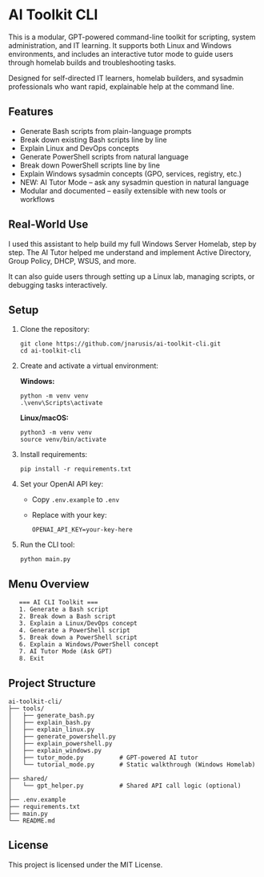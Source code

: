 AI Toolkit CLI
==============

This is a modular, GPT-powered command-line toolkit for scripting, system administration, and IT learning. It supports both Linux and Windows environments, and includes an interactive tutor mode to guide users through homelab builds and troubleshooting tasks.

Designed for self-directed IT learners, homelab builders, and sysadmin professionals who want rapid, explainable help at the command line.

Features
--------

- Generate Bash scripts from plain-language prompts  
- Break down existing Bash scripts line by line  
- Explain Linux and DevOps concepts  
- Generate PowerShell scripts from natural language  
- Break down PowerShell scripts line by line  
- Explain Windows sysadmin concepts (GPO, services, registry, etc.)  
- NEW: AI Tutor Mode – ask any sysadmin question in natural language  
- Modular and documented – easily extensible with new tools or workflows  

Real-World Use
--------------

I used this assistant to help build my full Windows Server Homelab, step by step. The AI Tutor helped me understand and implement Active Directory, Group Policy, DHCP, WSUS, and more.

It can also guide users through setting up a Linux lab, managing scripts, or debugging tasks interactively.

Setup
-----

1. Clone the repository:

       git clone https://github.com/jnarusis/ai-toolkit-cli.git
       cd ai-toolkit-cli

2. Create and activate a virtual environment:

   **Windows:**

       python -m venv venv
       .\venv\Scripts\activate

   **Linux/macOS:**

       python3 -m venv venv
       source venv/bin/activate

3. Install requirements:

       pip install -r requirements.txt

4. Set your OpenAI API key:

   - Copy `.env.example` to `.env`
   - Replace with your key:

         OPENAI_API_KEY=your-key-here

5. Run the CLI tool:

       python main.py

Menu Overview
-------------

       === AI CLI Toolkit ===
       1. Generate a Bash script
       2. Break down a Bash script
       3. Explain a Linux/DevOps concept
       4. Generate a PowerShell script
       5. Break down a PowerShell script
       6. Explain a Windows/PowerShell concept
       7. AI Tutor Mode (Ask GPT)
       8. Exit

Project Structure
-----------------

    ai-toolkit-cli/
    ├── tools/
    │   ├── generate_bash.py
    │   ├── explain_bash.py
    │   ├── explain_linux.py
    │   ├── generate_powershell.py
    │   ├── explain_powershell.py
    │   ├── explain_windows.py
    │   ├── tutor_mode.py          # GPT-powered AI tutor
    │   └── tutorial_mode.py       # Static walkthrough (Windows Homelab)
    │
    ├── shared/
    │   └── gpt_helper.py          # Shared API call logic (optional)
    │
    ├── .env.example
    ├── requirements.txt
    ├── main.py
    └── README.md

License
-------

This project is licensed under the MIT License.